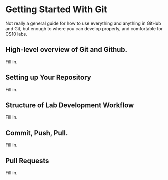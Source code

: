 # Getting Started With Git
Not really a general guide for how to use everything and anything in GitHub and Git, 
but enough to where you can develop properly, and comfortable for CS10 labs.

## High-level overview of Git and Github.
Fill in.

## Setting up Your Repository
Fill in.

## Structure of Lab Development Workflow
Fill in.

## Commit, Push, Pull.
Fill in.

## Pull Requests
Fill in.
